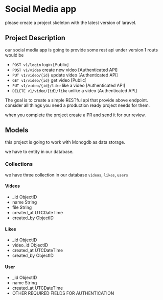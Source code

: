 # Social Media app

please create a project skeleton with the latest version of laravel.

## Project Description

our social media app is going to provide some rest api under version 1 routs would be

- `POST v1/login` login [Public]
- `POST v1/video` create new video [Authenticated API]
- `PUT v1/video/{id}` update video [Authenticated API]
- `GET v1/video/{id}` get video [Public]
- `PUT v1/video/{id}/like` like a video [Authenticated API]
- `DELETE v1/video/{id}/like` unlike a video [Authenticated API]

The goal is to create a simple RESTful api that provide above endpoint. consider all things you need a production ready project needs for them.

when you complete the project create a PR and send it for our review.

## Models

this project is going to work with Monogdb as data storage.

we have to entity in our database.

### Collections

we have three collection in our database `videos`, `likes`, `users`

#### Videos

- _id         ObjectID
- name        String
- file        String
- created_at  UTCDateTime
- created_by  ObjectID

#### Likes

- _id         ObjectID
- video_id    ObjectID
- created_at  UTCDateTime
- created_by  ObjectID

#### User

- _id         ObjectID
- name        String
- created_at  UTCDateTime
- OTHER REQUIRED FIELDS FOR AUTHENTICATION




